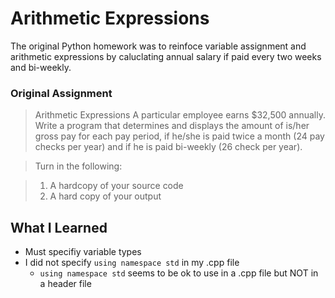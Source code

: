 # Arithmetic Expressions

The original Python homework was to reinfoce variable assignment and arithmetic expressions by caluclating annual salary if paid every two weeks and bi-weekly.

### Original Assignment

> Arithmetic Expressions
> A particular employee earns $32,500 annually. Write a program that determines and displays the amount of 
> is/her gross pay for each pay period, if he/she is paid twice a month (24 pay checks per year) and if he 
> is paid bi-weekly (26 check per year).

> Turn in the following:

> 1. A hardcopy of your source code
> 2. A hard copy of your output

## What I Learned

* Must specifiy variable types
* I did not specify `using namespace std` in my .cpp file
  * `using namespace std` seems to be ok to use in a .cpp file but NOT in a header file
